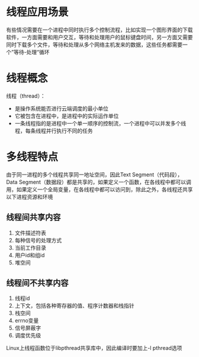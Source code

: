 # 线程应用场景

有些情况需要在一个进程中同时执行多个控制流程，比如实现一个图形界面的下载软件，一方面需要和用户交互，等待和处理用户的鼠标键盘时间，另一方面又需要同时下载多个文件，等待和处理从多个网络主机发来的数据，这些任务都需要一个”等待-处理“循环



# 线程概念

线程（thread）：

- 是操作系统能否进行云端调度的最小单位
- 它被包含在进程中，是进程中的实际运作单位
- 一条线程指的是进程中一个单一顺序的控制流，一个进程中可以并发多个线程，每条线程并行执行不同的任务



# 多线程特点

由于同一进程的多个线程共享同一地址空间，因此Text Segment（代码段），Data Segment（数据段）都是共享的，如果定义一个函数，在各线程中都可以调用，如果定义一个全局变量，在各线程中都可以访问到，除此之外，各线程还共享以下进程资源和环境

## 线程间共享内容

1. 文件描述符表
2. 每种信号的处理方式
3. 当前工作目录
4. 用户id和组id
5. 堆空间

## 线程间不共享内容

1. 线程id
2. 上下文，包括各种寄存器的值、程序计数器和栈指针
3. 栈空间
4. errno变量
5. 信号屏蔽字
6. 调度优先级

Linux上线程函数位于libpthread共享库中，因此编译时要加上-l pthread选项


